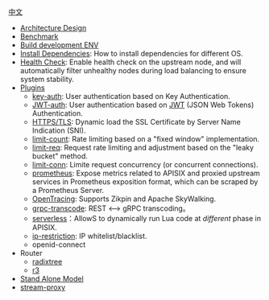 
[中文](doc-index.md)

* [Architecture Design](architecture-design-cn.md)
* [Benchmark](benchmark.md)
* [Build development ENV](dev-manual.md)
* [Install Dependencies](install-dependencies.md): How to install dependencies for different OS.
* [Health Check](health-check.md): Enable health check on the upstream node, and will automatically filter unhealthy nodes during load balancing to ensure system stability.
* [Plugins](plugins.md)
    * [key-auth](plugins/key-auth.md): User authentication based on Key Authentication.
    * [JWT-auth](plugins/jwt-auth-cn.md): User authentication based on [JWT](https://jwt.io/) (JSON Web Tokens) Authentication.
    * [HTTPS/TLS](https.md): Dynamic load the SSL Certificate by Server Name Indication (SNI).
    * [limit-count](plugins/limit-count.md): Rate limiting based on a "fixed window" implementation.
    * [limit-req](plugins/limit-req.md): Request rate limiting and adjustment based on the "leaky bucket" method.
    * [limit-conn](plugins/limit-conn.md): Limite request concurrency (or concurrent connections).
    * [prometheus](plugins/prometheus.md): Expose metrics related to APISIX and proxied upstream services in Prometheus exposition format, which can be scraped by a Prometheus Server.
    * [OpenTracing](plugins/zipkin.md): Supports Zikpin and Apache SkyWalking.
    * [grpc-transcode](plugins/grpc-transcode-cn.md): REST <--> gRPC transcoding。
    * [serverless](plugins/serverless-cn.md)：AllowS to dynamically run Lua code at *different* phase in APISIX.
    * [ip-restriction](plugins/ip-restriction.md): IP whitelist/blacklist.
    * openid-connect
* Router
    * [radixtree](router-radixtree.md)
    * [r3](router-r3.md)
* [Stand Alone Model](stand-alone.md)
* [stream-proxy](stream-proxy.md)

